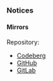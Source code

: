 ### Notices

#### Mirrors

Repository:
- [Codeberg](https://codeberg.org/paveloom-university/Computational-Gas-Dynamics-S11-2022)
- [GitHub](https://github.com/paveloom-university/Computational-Gas-Dynamics-S11-2022)
- [GitLab](https://gitlab.com/paveloom-g/university/s11-2022/computational-gas-dynamics)
